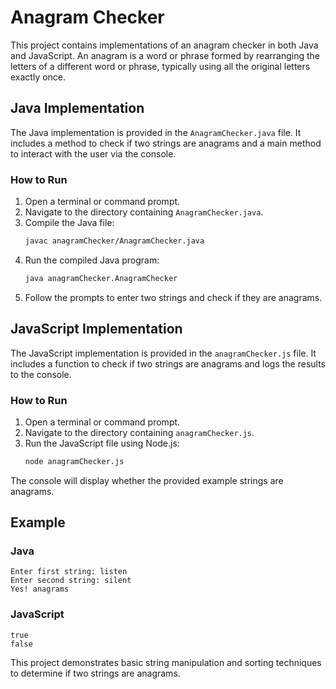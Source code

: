 # Anagram Checker

This project contains implementations of an anagram checker in both Java and JavaScript. An anagram is a word or phrase formed by rearranging the letters of a different word or phrase, typically using all the original letters exactly once.

## Java Implementation

The Java implementation is provided in the `AnagramChecker.java` file. It includes a method to check if two strings are anagrams and a main method to interact with the user via the console.

### How to Run

1. Open a terminal or command prompt.
2. Navigate to the directory containing `AnagramChecker.java`.
3. Compile the Java file:
    ```sh
    javac anagramChecker/AnagramChecker.java
    ```
4. Run the compiled Java program:
    ```sh
    java anagramChecker.AnagramChecker
    ```
5. Follow the prompts to enter two strings and check if they are anagrams.

## JavaScript Implementation

The JavaScript implementation is provided in the `anagramChecker.js` file. It includes a function to check if two strings are anagrams and logs the results to the console.

### How to Run

1. Open a terminal or command prompt.
2. Navigate to the directory containing `anagramChecker.js`.
3. Run the JavaScript file using Node.js:
    ```sh
    node anagramChecker.js
    ```

The console will display whether the provided example strings are anagrams.

## Example

### Java

```
Enter first string: listen
Enter second string: silent
Yes! anagrams
```

### JavaScript

```
true
false
```

This project demonstrates basic string manipulation and sorting techniques to determine if two strings are anagrams.
